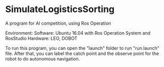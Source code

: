 # SimulateLogisticsSorting
A program for AI competition, using Ros Operation

Environment:
Software: Ubuntu 16.04 with Ros Operation System and RosStudio
Hardware: LEO, DOBOT

To run this program, you can open the "launch" folder to run "run.launch" file. After that, you can label the catch point and the observe point for the robot to do autonomous navigation.
